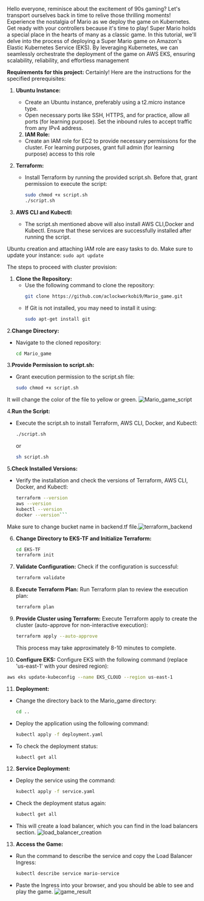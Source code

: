 Hello everyone, reminisce about the excitement of 90s gaming? Let's transport ourselves back in time to relive those thrilling moments! Experience the nostalgia of Mario as we deploy the game on Kubernetes. Get ready with your controllers because it's time to play!
Super Mario holds a special place in the hearts of many as a classic game. In this tutorial, we'll delve into the process of deploying a Super Mario game on Amazon's Elastic Kubernetes Service (EKS). By leveraging Kubernetes, we can seamlessly orchestrate the deployment of the game on AWS EKS, ensuring scalability, reliability, and effortless management

**Requirements for this project:** 
Certainly! Here are the instructions for the specified prerequisites:

1. **Ubuntu Instance:**
   - Create an Ubuntu instance, preferably using a t2.micro instance type.
   - Open necessary ports like SSH, HTTPS, and for practice, allow all ports (for learning purpose). Set the inbound rules to accept traffic from any IPv4 address.
   
   2. **IAM Role:**
   - Create an IAM role for EC2 to provide necessary permissions for the cluster. For learning purposes, grant full admin (for learning purpose) access to this role
   
3. **Terraform:**
   - Install Terraform by running the provided script.sh. Before that, grant permission to execute the script:
     ```bash
     sudo chmod +x script.sh
     ./script.sh
     ```
4. **AWS CLI and Kubectl:**
   - The script.sh mentioned above will also install AWS CLI,Docker and Kubectl. Ensure that these services are successfully installed after running the script.

Ubuntu creation and attaching IAM role are easy tasks to do. Make sure to update your instance:
```sudo apt update```

The steps to proceed with cluster provision:

1. **Clone the Repository:**
   - Use the following command to clone the repository:
     ```bash
     git clone https://github.com/aclockworkobi9/Mario_game.git
     ```
   - If Git is not installed, you may need to install it using:
     ```bash
     sudo apt-get install git
     ```

 2.**Change Directory:**
   - Navigate to the cloned repository:
     ```bash
     cd Mario_game
     ```

 3.**Provide Permission to script.sh:**
   - Grant execution permission to the script.sh file:
     ```bash
     sudo chmod +x script.sh
     ```
It will change the color of the file to yellow or green.
![Mario_game_script](https://github.com/aclockworkobi9/Mario_game/assets/146419037/a8587987-aeb1-4c3c-a707-dcc2a8235705)

 4.**Run the Script:**
   - Execute the script.sh to install Terraform, AWS CLI, Docker, and Kubectl:
     ```bash
     ./script.sh
     ```
     or
     ```bash
     sh script.sh
     ```

 5.**Check Installed Versions:**
   - Verify the installation and check the versions of Terraform, AWS CLI, Docker, and Kubectl:
     ```bash
     terraform --version
     aws --version
     kubectl --version
     docker --version```
  Make sure to change bucket name in backend.tf file.![terraform_backend](https://github.com/aclockworkobi9/Mario_game/assets/146419037/d556decb-55f8-4de3-80c8-54bfc017f61e)
  

6. **Change Directory to EKS-TF and Initialize Terraform:**
   ```bash
   cd EKS-TF
   terraform init
   ```

7. **Validate Configuration:**
   Check if the configuration is successful:
   ```bash
   terraform validate
   ```

8. **Execute Terraform Plan:**
   Run Terraform plan to review the execution plan:
   ```bash
   terraform plan
   ```

9. **Provide Cluster using Terraform:**
   Execute Terraform apply to create the cluster (auto-approve for non-interactive execution):
   ```bash
   terraform apply --auto-approve
   ```
   This process may take approximately 8-10 minutes to complete.

10. **Configure EKS:**
   Configure EKS with the following command (replace 'us-east-1' with your desired region):
   ```bash
   aws eks update-kubeconfig --name EKS_CLOUD --region us-east-1
   ```

11. **Deployment:**
   - Change the directory back to the Mario_game directory:
     ```bash
     cd ..
     ```
   - Deploy the application using the following command:
     ```bash
     kubectl apply -f deployment.yaml
     ```
   - To check the deployment status:
     ```bash
     kubectl get all
     ```

12. **Service Deployment:**
   - Deploy the service using the command:
     ```bash
     kubectl apply -f service.yaml
     ```
   - Check the deployment status again:
     ```bash
     kubectl get all
     ```
   - This will create a load balancer, which you can find in the load balancers section.
     ![load_balancer_creation](https://github.com/aclockworkobi9/Mario_game/assets/146419037/ffc5ded3-b213-4be8-9ccd-af33fd68c311)


13. **Access the Game:**
   - Run the command to describe the service and copy the Load Balancer Ingress:
     ```bash
     kubectl describe service mario-service
     ```
   - Paste the Ingress into your browser, and you should be able to see and play the game.
     ![game_result](https://github.com/aclockworkobi9/Mario_game/assets/146419037/df410a38-0ba9-4acf-b942-a57bddc73a25)




